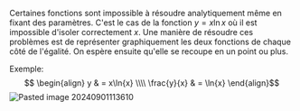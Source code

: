 Certaines fonctions sont impossible à résoudre analytiquement même en fixant des paramètres. C'est le cas de la fonction $y=x\ln{x}$ où il est impossible d'isoler correctement $x$. Une manière de résoudre ces problèmes est de représenter graphiquement les deux fonctions de chaque côté de l'égalité. On espère ensuite qu'elle se recoupe en un point ou plus.

Exemple:
$$ \begin{align}
y & = x\ln{x} \\\\
\frac{y}{x} & = \ln{x}
\end{align}$$
![Pasted image 20240901113610](Pasted%20image%2020240901113610.png)